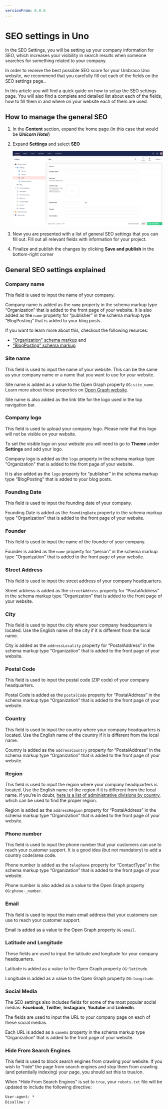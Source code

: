 ```yaml
---
versionFrom: 8.0.0
---
```


# SEO settings in Uno

In the SEO Settings, you will be setting up your company information for SEO, which increases your visibility in search results when someone searches for something related to your company.

In order to receive the best possible SEO score for your Umbraco Uno website, we recommend that you carefully fill out each of the fields on the SEO settings page..

In this article you will find a quick guide on how to setup the SEO settings page. You will also find a complete and detailed list about each of the fields, how to fill them in and where on your website each of them are used.

## How to manage the general SEO

1. In the **Content** section, expand the home page (in this case that would be ***Unicorn Hotel***)
2. Expand **Settings** and select **SEO**

    ![SEO settings in your Uno project](images/Seo-settings-in-your-uno-project.png)

3. Now you are presented with a list of general SEO settings that you can fill out. Fill out all relevant fields with information for your project.
4. Finalize and publish the changes by clicking **Save and publish** in the bottom-right corner

## General SEO settings explained

### Company name

This field is used to input the name of your company.

Company name is added as the `name` property in the schema markup type “Organization” that is added to the front page of your website. It is also added as the `name` property for “publisher” in the schema markup type “BlogPosting” that is added to your blog posts.

If you want to learn more about this, checkout the following resurces:

* [“Organization” schema markup](https://schema.org/Organization) and
* [“BlogPosting” schema markup](https://schema.org/BlogPosting)

### Site name

This field is used to input the name of your website. This can be the same as your company name or a name that you want to use for your website.

Site name is added as a value to the Open Graph property `OG:site_name`. Learn more about these properties on [Open Graph website](https://ogp.me/).

Site name is also added as the link title for the logo used in the top navigation bar.

### Company logo

This field is used to upload your company logo. Please note that this logo will not be visible on your website.

To set the visible logo on your website you will need to go to **Theme** under **Settings** and add your logo.

Company logo is added as the `logo` property in the schema markup type "Organization" that is added to the front page of your website.

It is also added as the `logo` property for “publisher” in the schema markup type “BlogPosting” that is added to your blog posts.

### Founding Date

This field is used to input the founding date of your company.

Founding Date is added as the `foundingDate` property in the schema markup type "Organization" that is added to the front page of your website.

### Founder

This field is used to input the name of the founder of your company.

Founder is added as the `name` property for “person” in the schema markup type "Organization" that is added to the front page of your website.

### Street Address

This field is used to input the street address of your company headquarters.

Street address is added as the `streetAddress` property for “PostalAddress” in the schema markup type “Organization” that is added to the front page of your website.

### City

This field is used to input the city where your company headquarters is located. Use the English name of the city if it is different from the local name.

City is added as the `addressLocality` property for “PostalAddress” in the schema markup type “Organization” that is added to the front page of your website.

### Postal Code

This field is used to input the postal code (ZIP code) of your company headquarters.

Postal Code is added as the `postalCode` property for “PostalAddress” in the schema markup type “Organization” that is added to the front page of your website.

### Country

This field is used to input the country where your company headquarters is located. Use the English name of the country if it is different from the local name.

Country is added as the `addressCountry` property for “PostalAddress” in the schema markup type “Organization” that is added to the front page of your website.

### Region

This field is used to input the region where your company headquarters is located. Use the English name of the region if it is different from the local name. If you’re in doubt, [here is a list of administrative divisions by country](https://en.wikipedia.org/wiki/List_of_administrative_divisions_by_country), which can be used to find the proper region.

Region is added as the `addressRegion` property for “PostalAddress” in the schema markup type “Organization” that is added to the front page of your website.

### Phone number

This field is used to input the phone number that your customers can use to reach your customer support. It is a good idea (but not mandatory) to add a country code/area code.

Phone number is added as the `telephone` property for “ContactType” in the schema markup type “Organization” that is added to the front page of your website.

Phone number is also added as a value to the Open Graph property `OG:phone-_number`.

### Email

This field is used to input the main email address that your customers can use to reach your customer support.

Email is added as a value to the Open Graph property `OG:email`.

### Latitude and Longitude

These fields are used to input the latitude and longitude for your company headquarters.

Latitude is added as a value to the Open Graph property `OG:latitude`.

Longitude is added as a value to the Open Graph property `OG:longitude`.

### Social Media

The SEO settings also includes fields for some of the most popular social medias: **Facebook**, **Twitter**, **Instagram**, **Youtube** and **LinkedIn**.

The fields are used to input the URL to your company page on each of these social medias.

Each URL is added as a `sameAs` property in the schema markup type “Organization” that is added to the front page of your website.

### Hide From Search Engines

This field is used to block search engines from crawling your website. If you wish to “hide” the page from search engines and stop them from crawling (and potentially indexing) your page, you should set this to true/on.

When "Hide From Search Engines" is set to `true`, your `robots.txt` file will be updated to include the following directive:

```xml
User-agent: *
Disallow: /
```
